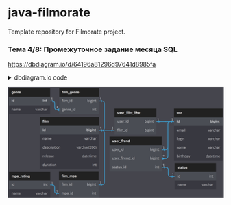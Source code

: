 # java-filmorate
Template repository for Filmorate project.

### Тема 4/8: Промежуточное задание месяца SQL
https://dbdiagram.io/d/64196a81296d97641d8985fa


<details>
<summary>dbdiagram.io code</summary>
  
  
    Table film {
      id bigint [pk]
      name varchar
      description varchar(200)
      release datetime
      duration int
    }

    Table user_film_like {
      user_id bigint [ref: - usr.id]
      film_id bigint [ref: - film.id]
    }

    Table usr {
      id bigint [pk]
      email varchar
      login varchar
      name varchar
      birthday datetime
    }

    Table user_frend {
      user_id bigint [ref: - usr.id]
      user_firend_id bigint [ref: > usr.id]
      status_id int
    }

    Table status {
      id int [ref: - user_frend.status_id]
      name varchar
    }

    Table film_genre {
      film_id bigint [ref: - film.id]
      genre_id int [ref: > genre.id]
    }

    Table genre {
      id int [pk]
      name varchar
    }

    Table film_mpa {
      film_id bigint [ref: - film.id]
      mpa_id int [ref: - mpa_rating.id]
    }

    Table mpa_rating {
      id int
      name varchar
    }
</details>

![Image alt](https://github.com/OrlovDeniss/java-filmorate/blob/add-database/filmorate_ER.png)
